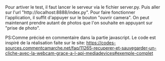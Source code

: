 Pour artiver le test, il faut lancer le serveur via le fichier server.py.
Puis aller sur l'url "http://localhost:8888/index.py".
Pour faire fonctionner l'application, il suffit d'appuyer sur le bouton "ouvrir camera".
On peut maintenant prendre autant de photos que l'on souhaite en appuyant sur "prise de photo".

PS:Comme précisé en commentaire dans la partie javascript. Le code est inspiré de la réalisation faite sur le site:
https://codes-sources.commentcamarche.net/faq/11265-recuperer-et-sauvegarder-un-cliche-avec-la-webcam-grace-a-l-api-mediadevices#exemple-complet
